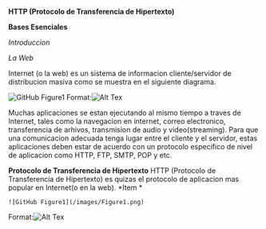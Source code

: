 **HTTP (Protocolo de Transferencia de Hipertexto)**

**Bases Esenciales**

*Introduccion*

*La Web*

Internet (o la web) es un sistema de informacion cliente/servidor de distribucion masiva como se muestra en el siguiente diagrama.

![GitHub Figure1](../Imágenes/Figure1.png)
Format:![Alt Tex](url)

Muchas aplicaciones se estan ejecutando al mismo tiempo a traves de Internet, tales como la navegacion en internet, correo electronico, transferencia de arhivos, transmision de audio y video(streaming). Para que una comunicacion adecuada tenga lugar entre el cliente y el servidor, estas aplicaciones deben estar de acuerdo con un protocolo especifico de nivel de aplicacion como HTTP, FTP, SMTP, POP y  etc.

**Protocolo de Transferencia de Hipertexto**
HTTP (Protocolo de Transferencia de Hipertexto) es quizas el protocolo de aplicacion mas popular en Internet(o en la web).
*Item *

	![GitHub Figure1](/images/Figure1.png)
Format:![Alt Tex](url)
